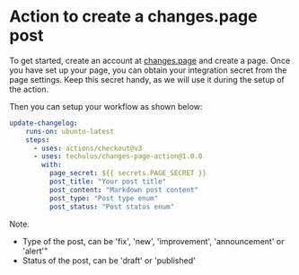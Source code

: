 # Action to create a changes.page post

To get started, create an account at [changes.page](https://changes.page) and create a page.
Once you have set up your page, you can obtain your integration secret from the page settings. Keep this secret handy, as we will use it during the setup of the action.

Then you can setup your workflow as shown below:

```yaml
update-changelog:
    runs-on: ubuntu-latest
    steps:
      - uses: actions/checkout@v3
      - uses: techulus/changes-page-action@1.0.0
        with:
          page_secret: ${{ secrets.PAGE_SECRET }}
          post_title: "Your post title"
          post_content: "Markdown post content"
          post_type: "Post type enum"
          post_status: "Post status enum"
```

Note.
- Type of the post, can be 'fix', 'new', 'improvement', 'announcement' or 'alert'"
- Status of the post, can be 'draft' or 'published'
